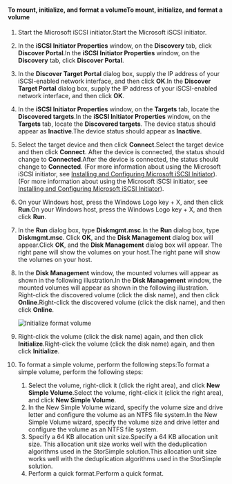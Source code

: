 <!--author=SharS last changed: 9/17/15-->

#### <a name="to-mount-initialize-and-format-a-volume"></a><span data-ttu-id="8cb98-101">To mount, initialize, and format a volume</span><span class="sxs-lookup"><span data-stu-id="8cb98-101">To mount, initialize, and format a volume</span></span>
1. <span data-ttu-id="8cb98-102">Start the Microsoft iSCSI initiator.</span><span class="sxs-lookup"><span data-stu-id="8cb98-102">Start the Microsoft iSCSI initiator.</span></span>
2. <span data-ttu-id="8cb98-103">In the **iSCSI Initiator Properties** window, on the **Discovery** tab, click **Discover Portal**.</span><span class="sxs-lookup"><span data-stu-id="8cb98-103">In the **iSCSI Initiator Properties** window, on the **Discovery** tab, click **Discover Portal**.</span></span>
3. <span data-ttu-id="8cb98-104">In the **Discover Target Portal** dialog box, supply the IP address of your iSCSI-enabled network interface, and then click **OK**.</span><span class="sxs-lookup"><span data-stu-id="8cb98-104">In the **Discover Target Portal** dialog box, supply the IP address of your iSCSI-enabled network interface, and then click **OK**.</span></span> 
4. <span data-ttu-id="8cb98-105">In the **iSCSI Initiator Properties** window, on the **Targets** tab, locate the **Discovered targets**.</span><span class="sxs-lookup"><span data-stu-id="8cb98-105">In the **iSCSI Initiator Properties** window, on the **Targets** tab, locate the **Discovered targets**.</span></span> <span data-ttu-id="8cb98-106">The device status should appear as **Inactive**.</span><span class="sxs-lookup"><span data-stu-id="8cb98-106">The device status should appear as **Inactive**.</span></span>
5. <span data-ttu-id="8cb98-107">Select the target device and then click **Connect**.</span><span class="sxs-lookup"><span data-stu-id="8cb98-107">Select the target device and then click **Connect**.</span></span> <span data-ttu-id="8cb98-108">After the device is connected, the status should change to **Connected**.</span><span class="sxs-lookup"><span data-stu-id="8cb98-108">After the device is connected, the status should change to **Connected**.</span></span> <span data-ttu-id="8cb98-109">(For more information about using the Microsoft iSCSI initiator, see [Installing and Configuring Microsoft iSCSI Initiator][1]).</span><span class="sxs-lookup"><span data-stu-id="8cb98-109">(For more information about using the Microsoft iSCSI initiator, see [Installing and Configuring Microsoft iSCSI Initiator][1]).</span></span>
6. <span data-ttu-id="8cb98-110">On your Windows host, press the Windows Logo key + X, and then click **Run**.</span><span class="sxs-lookup"><span data-stu-id="8cb98-110">On your Windows host, press the Windows Logo key + X, and then click **Run**.</span></span> 
7. <span data-ttu-id="8cb98-111">In the **Run** dialog box, type **Diskmgmt.msc**.</span><span class="sxs-lookup"><span data-stu-id="8cb98-111">In the **Run** dialog box, type **Diskmgmt.msc**.</span></span> <span data-ttu-id="8cb98-112">Click **OK**, and the **Disk Management** dialog box will appear.</span><span class="sxs-lookup"><span data-stu-id="8cb98-112">Click **OK**, and the **Disk Management** dialog box will appear.</span></span> <span data-ttu-id="8cb98-113">The right pane will show the volumes on your host.</span><span class="sxs-lookup"><span data-stu-id="8cb98-113">The right pane will show the volumes on your host.</span></span>
8. <span data-ttu-id="8cb98-114">In the **Disk Management** window, the mounted volumes will appear as shown in the following illustration.</span><span class="sxs-lookup"><span data-stu-id="8cb98-114">In the **Disk Management** window, the mounted volumes will appear as shown in the following illustration.</span></span> <span data-ttu-id="8cb98-115">Right-click the discovered volume (click the disk name), and then click **Online**.</span><span class="sxs-lookup"><span data-stu-id="8cb98-115">Right-click the discovered volume (click the disk name), and then click **Online**.</span></span>
   
     ![Initialize format volume](./media/storsimple-8000-mount-initialize-format-volume/step7initializeformatvolume.png) 
9. <span data-ttu-id="8cb98-117">Right-click the volume (click the disk name) again, and then click **Initialize**.</span><span class="sxs-lookup"><span data-stu-id="8cb98-117">Right-click the volume (click the disk name) again, and then click **Initialize**.</span></span>
10. <span data-ttu-id="8cb98-118">To format a simple volume, perform the following steps:</span><span class="sxs-lookup"><span data-stu-id="8cb98-118">To format a simple volume, perform the following steps:</span></span>
    
    1. <span data-ttu-id="8cb98-119">Select the volume, right-click it (click the right area), and click **New Simple Volume**.</span><span class="sxs-lookup"><span data-stu-id="8cb98-119">Select the volume, right-click it (click the right area), and click **New Simple Volume**.</span></span>
    2. <span data-ttu-id="8cb98-120">In the New Simple Volume wizard, specify the volume size and drive letter and configure the volume as an NTFS file system.</span><span class="sxs-lookup"><span data-stu-id="8cb98-120">In the New Simple Volume wizard, specify the volume size and drive letter and configure the volume as an NTFS file system.</span></span>
    3. <span data-ttu-id="8cb98-121">Specify a 64 KB allocation unit size.</span><span class="sxs-lookup"><span data-stu-id="8cb98-121">Specify a 64 KB allocation unit size.</span></span> <span data-ttu-id="8cb98-122">This allocation unit size works well with the deduplication algorithms used in the StorSimple solution.</span><span class="sxs-lookup"><span data-stu-id="8cb98-122">This allocation unit size works well with the deduplication algorithms used in the StorSimple solution.</span></span>
    4. <span data-ttu-id="8cb98-123">Perform a quick format.</span><span class="sxs-lookup"><span data-stu-id="8cb98-123">Perform a quick format.</span></span>

<!--Link references-->
[1]: https://technet.microsoft.com/library/ee338480(WS.10).aspx
